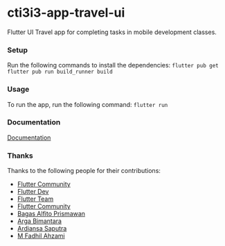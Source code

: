 # cti3i3-app-travel-ui
Flutter UI Travel app for completing tasks in mobile development classes.

### Setup
Run the following commands to install the dependencies:
```flutter pub get```
```flutter pub run build_runner build```

### Usage
To run the app, run the following command:
```flutter run```

### Documentation
[Documentation](https://docs.flutter.dev/)

### Thanks
Thanks to the following people for their contributions:
- [Flutter Community](https://flutter.dev/community)
- [Flutter Dev](https://flutter.dev/dev)
- [Flutter Team](https://flutter.dev/team)
- [Flutter Community](https://flutter.dev/community)
- [Bagas Alfito Prismawan]()
- [Arga Bimantara]()
- [Ardiansa Saputra]()
- [M Fadhil Ahzami]()